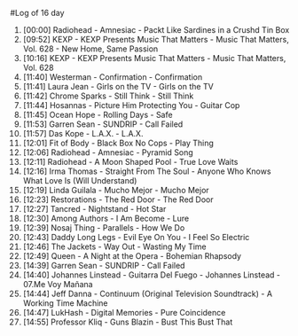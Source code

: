 #Log of 16 day

1. [00:00] Radiohead - Amnesiac - Packt Like Sardines in a Crushd Tin Box
1. [09:52] KEXP - KEXP Presents Music That Matters - Music That Matters, Vol. 628 - New Home, Same Passion
1. [10:16] KEXP - KEXP Presents Music That Matters - Music That Matters, Vol. 628
1. [11:40] Westerman - Confirmation - Confirmation
1. [11:41] Laura Jean - Girls on the TV - Girls on the TV
1. [11:42] Chrome Sparks - Still Think - Still Think
1. [11:44] Hosannas - Picture Him Protecting You - Guitar Cop
1. [11:45] Ocean Hope - Rolling Days - Safe
1. [11:53] Garren Sean - SUNDRIP - Call Failed
1. [11:57] Das Kope - L.A.X. - L.A.X.
1. [12:01] Fit of Body - Black Box No Cops - Play Thing
1. [12:06] Radiohead - Amnesiac - Pyramid Song
1. [12:11] Radiohead - A Moon Shaped Pool - True Love Waits
1. [12:16] Irma Thomas - Straight From The Soul - Anyone Who Knows What Love Is (Will Understand)
1. [12:19] Linda Guilala - Mucho Mejor - Mucho Mejor
1. [12:23] Restorations - The Red Door - The Red Door
1. [12:27] Tancred - Nightstand - Hot Star
1. [12:30] Among Authors - I Am Become - Lure
1. [12:39] Nosaj Thing - Parallels - How We Do
1. [12:43] Daddy Long Legs - Evil Eye On You - I Feel So Electric
1. [12:46] The Jackets - Way Out - Wasting My Time
1. [12:49] Queen - A Night at the Opera - Bohemian Rhapsody
1. [14:39] Garren Sean - SUNDRIP - Call Failed
1. [14:40] Johannes Linstead - Guitarra Del Fuego - Johannes Linstead - 07.Me Voy Mañana
1. [14:44] Jeff Danna - Continuum (Original Television Soundtrack) - A Working Time Machine
1. [14:47] LukHash - Digital Memories - Pure Coincidence
1. [14:55] Professor Kliq - Guns Blazin - Bust This Bust That
